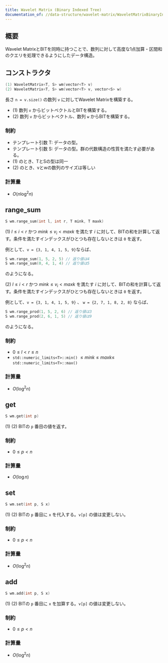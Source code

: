 ```yaml
---
title: Wavelet Matrix (Binary Indexed Tree)
documentation_of: //data-structure/wavelet-matrix/WaveletMatrixBinaryIndexedTree.hpp
---
```


## 概要

Wavelet MatrixとBITを同時に持つことで、数列に対して高度な1点加算・区間和のクエリを処理できるようにしたデータ構造。


## コンストラクタ

```cpp
(1) WaveletMatrix<T, S> wm(vector<T> v)
(2) WaveletMatrix<T, S> wm(vector<T> v, vector<S> w)
```

長さ `n = v.size()` の数列 `v` に対してWavelet Matrixを構築する。
- (1) 数列 `v` からビットベクトルとBITを構築する。
- (2) 数列 `v` からビットベクトル、数列 `w` からBITを構築する。



### 制約

- テンプレート引数 T: データの型。
- テンプレート引数 S: データの型。群の代数構造の性質を満たす必要がある。
- (1) のとき、TとSの型は同一
- (2) のとき、vとwの数列のサイズは等しい

### 計算量
- $O(n\log^2{n})$



## range_sum

```cpp
S wm.range_sum(int l, int r, T mink, T maxk)
```

(1)  $l\leq i \lt r$ かつ $mink \leq v_i \lt maxk$ を満たす $i$ に対して、BITの和を計算して返す。条件を満たすインデックスがひとつも存在しないときは `0` を返す。

例として、`v = {3, 1, 4, 1, 5, 9}`ならば、 

```cpp
S wm.range_sum(1, 5, 2, 5) // 返り値は4
S wm.range_sum(0, 4, 1, 4) // 返り値は5
```

のようになる。

(2)  $l\leq i \lt r$ かつ $mink \leq v_i \lt maxk$ を満たす $i$ に対して、BITの和を計算して返す。条件を満たすインデックスがひとつも存在しないときは `0` を返す。

例として、`v = {3, 1, 4, 1, 5, 9}` 、 `w = {2, 7, 1, 8, 2, 8}` ならば、 

```cpp
S wm.range_prod(1, 5, 2, 6) // 返り値は3
S wm.range_prod(2, 6, 1, 5) // 返り値は9
```

のようになる。

### 制約
- $0 \leq l \lt r \leq n$
- `std::numeric_limits<T>::min()` $\leq mink \leq maxk \leq$ `std::numeric_limits<T>::max()`


### 計算量
- $O(\log^2{n})$


## get

```cpp
S wm.get(int p)
```

(1) (2)  BITの `p` 番目の値を返す。 


### 制約
- $0 \leq p \lt n$

### 計算量
- $O(\log{n})$


## set

```cpp
S wm.set(int p, S x)
```

(1) (2)  BITの `p` 番目に `x` を代入する。`v[p]` の値は変更しない。


### 制約
- $0 \leq p \lt n$


### 計算量
- $O(\log^2{n})$

## add

```cpp
S wm.add(int p, S x)
```

(1) (2)  BITの `p` 番目に `x` を加算する。`v[p]` の値は変更しない。


### 制約
- $0 \leq p \lt n$


### 計算量
- $O(\log^2{n})$